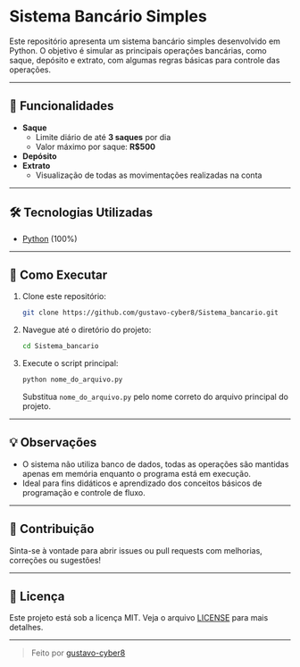 # Sistema Bancário Simples

Este repositório apresenta um sistema bancário simples desenvolvido em Python. O objetivo é simular as principais operações bancárias, como saque, depósito e extrato, com algumas regras básicas para controle das operações.

---

## 🚀 Funcionalidades

- **Saque**  
  - Limite diário de até **3 saques** por dia
  - Valor máximo por saque: **R$500**
- **Depósito**
- **Extrato**  
  - Visualização de todas as movimentações realizadas na conta

---

## 🛠️ Tecnologias Utilizadas

- [Python](https://www.python.org/) (100%)

---

## 📂 Como Executar

1. Clone este repositório:
   ```bash
   git clone https://github.com/gustavo-cyber8/Sistema_bancario.git
   ```
2. Navegue até o diretório do projeto:
   ```bash
   cd Sistema_bancario
   ```
3. Execute o script principal:
   ```bash
   python nome_do_arquivo.py
   ```
   Substitua `nome_do_arquivo.py` pelo nome correto do arquivo principal do projeto.

---

## 💡 Observações

- O sistema não utiliza banco de dados, todas as operações são mantidas apenas em memória enquanto o programa está em execução.
- Ideal para fins didáticos e aprendizado dos conceitos básicos de programação e controle de fluxo.

---

## 🤝 Contribuição

Sinta-se à vontade para abrir issues ou pull requests com melhorias, correções ou sugestões!

---

## 📝 Licença

Este projeto está sob a licença MIT. Veja o arquivo [LICENSE](LICENSE) para mais detalhes.

---

> Feito por [gustavo-cyber8](https://github.com/gustavo-cyber8)
